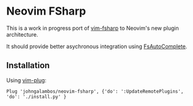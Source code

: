 # Neovim FSharp

This is a work in progress port of [vim-fsharp](https://github.com/fsharp/vim-fsharp) to Neovim's new plugin architecture.

It should provide better asychronous integration using [FsAutoComplete](https://github.com/fsharp/FsAutoComplete).


## Installation

Using [vim-plug](https://github.com/junegunn/vim-plug):

```
Plug 'johngalambos/neovim-fsharp', {'do': ':UpdateRemotePlugins', 'do': './install.py' }
```

